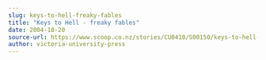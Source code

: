 ```yaml
---
slug: keys-to-hell-freaky-fables
title: "Keys to Hell - freaky fables"
date: 2004-10-20
source-url: https://www.scoop.co.nz/stories/CU0410/S00150/keys-to-hell-freaky-fables.htm
author: victoria-university-press
---
```

